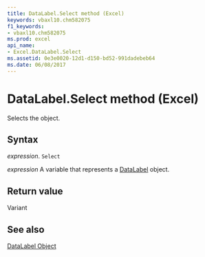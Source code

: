 ```yaml
---
title: DataLabel.Select method (Excel)
keywords: vbaxl10.chm582075
f1_keywords:
- vbaxl10.chm582075
ms.prod: excel
api_name:
- Excel.DataLabel.Select
ms.assetid: 0e3e0020-12d1-d150-bd52-991dadebeb64
ms.date: 06/08/2017
---
```



# DataLabel.Select method (Excel)

Selects the object.


## Syntax

_expression_. `Select`

_expression_ A variable that represents a [DataLabel](Excel.DataLabel-graph-property.md) object.


## Return value

Variant


## See also


[DataLabel Object](Excel.DataLabel(object).md)

